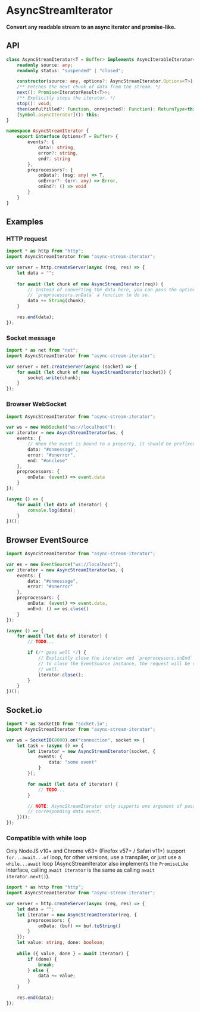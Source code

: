 # AsyncStreamIterator

**Convert any readable stream to an async iterator and promise-like.**

## API

```typescript
class AsyncStreamIterator<T = Buffer> implements AsyncIterableIterator<T> {
    readonly source: any;
    readonly status: "suspended" | "closed";

    constructor(source: any, options?: AsyncStreamIterator.Options<T>);
    /** Fetches the next chunk of data from the stream. */
    next(): Promise<IteratorResult<T>>;
    /** Explicitly stops the iterator. */
    stop(): void;
    then(onfulfilled?: Function, onrejected?: Function): ReturnType<this["next"]>;
    [Symbol.asyncIterator](): this;
}

namespace AsyncStreamIterator {
    export interface Options<T = Buffer> {
        events?: {
            data?: string,
            error?: string,
            end?: string
        },
        preprocessors?: {
            onData?: (msg: any) => T,
            onError?: (err: any) => Error,
            onEnd?: () => void
        }
    }
}
```

## Examples

### HTTP request

```typescript
import * as http from "http";
import AsyncStreamIterator from "async-stream-iterator";

var server = http.createServer(async (req, res) => {
    let data = "";
    
    for await (let chunk of new AsyncStreamIterator(req)) {
        // Instead of converting the data here, you can pass the options
        // `preprocessors.onData` a function to do so.
        data += String(chunk);
    }

    res.end(data);
});
```

### Socket message

```typescript
import * as net from "net";
import AsyncStreamIterator from "async-stream-iterator";

var server = net.createServer(async (socket) => {
    for await (let chunk of new AsyncStreamIterator(socket)) {
        socket.write(chunk);
    }
});
```

### Browser WebSocket

```typescript
import AsyncStreamIterator from "async-stream-iterator";

var ws = new WebSocket("ws://localhost");
var iterator = new AsyncStreamIterator(ws, {
    events: {
        // When the event is bound to a property, it shuold be prefixed with '#'.
        data: "#onmessage",
        error: "#onerror",
        end: "#onclose"
    },
    preprocessors: {
        onData: (event) => event.data
    }
});

(async () => {
    for await (let data of iterator) {
        console.log(data);
    }
})();
```

## Browser EventSource

```typescript
import AsyncStreamIterator from "async-stream-iterator";

var es = new EventSource("ws://localhost");
var iterator = new AsyncStreamIterator(ws, {
    events: {
        data: "#onmessage",
        error: "#onerror"
    },
    preprocessors: {
        onData: (event) => event.data,
        onEnd: () => es.close()
    }
});

(async () => {
    for await (let data of iterator) {
        // TODO...

        if (/* goes well */) {
            // Explicitly close the iterator and `preprocessors.onEnd` is bound
            // to close the EventSource instance, the request will be closed as
            // well.
            iterator.close();
        }
    }
})();
```

## Socket.io

```typescript
import * as SocketIO from "socket.io";
import AsyncStreamIterator from "async-stream-iterator";

var ws = SocketIO(8000).on("connection", socket => {
    let task = (async () => {
        let iterator = new AsyncStreamIterator(socket, {
            events: {
                data: "some event"
            }
        });

        for await (let data of iterator) {
            // TODO...
        }

        // NOTE: AsyncStreamIterator only supports one argument of passed to the
        // corresponding data event.
    })();
});
```

### Compatible with while loop

Only NodeJS v10+ and Chrome v63+ (Firefox v57+ / Safari v11+) support 
`for...await...of` loop, for other versions, use a transpiler, or just use a 
`while...await` loop (AsyncStreamIterator also implements the `PromiseLike`
interface, calling `await iterator` is the same as calling 
`await iterator.next()`).

```typescript
import * as http from "http";
import AsyncStreamIterator from "async-stream-iterator";

var server = http.createServer(async (req, res) => {
    let data = "";
    let iterator = new AsyncStreamIterator(req, {
        preprocessors: {
            onData: (buf) => buf.toString()
        }
    });
    let value: string, done: boolean;
    
    while ({ value, done } = await iterator) {
        if (done) {
            break;
        } else {
            data += value;
        }
    }

    res.end(data);
});
```
